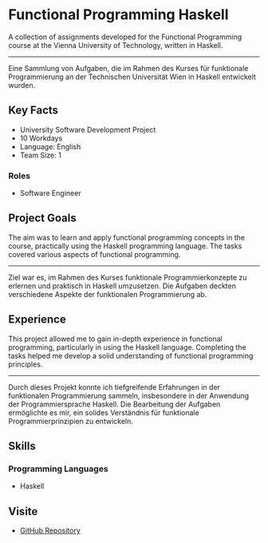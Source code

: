 # Functional Programming Haskell

A collection of assignments developed for the Functional Programming course at the Vienna University of Technology, written in Haskell.


---
Eine Sammlung von Aufgaben, die im Rahmen des Kurses für funktionale Programmierung an der Technischen Universität Wien in Haskell entwickelt wurden.

## Key Facts

- University Software Development Project
- 10 Workdays
- Language: English
- Team Size: 1

### Roles

- Software Engineer

## Project Goals

The aim was to learn and apply functional programming concepts in the course, practically using the Haskell programming language. The tasks covered various aspects of functional programming.


---
Ziel war es, im Rahmen des Kurses funktionale Programmierkonzepte zu erlernen und praktisch in Haskell umzusetzen. Die Aufgaben deckten verschiedene Aspekte der funktionalen Programmierung ab.

## Experience

This project allowed me to gain in-depth experience in functional programming, particularly in using the Haskell language. Completing the tasks helped me develop a solid understanding of functional programming principles.


---
Durch dieses Projekt konnte ich tiefgreifende Erfahrungen in der funktionalen Programmierung sammeln, insbesondere in der Anwendung der Programmiersprache Haskell. Die Bearbeitung der Aufgaben ermöglichte es mir, ein solides Verständnis für funktionale Programmierprinzipien zu entwickeln.

## Skills

### Programming Languages

 - Haskell

## Visite

- [GitHub Repository](https://github.com/maxhagn/FunctionalProgrammingHaskell)

